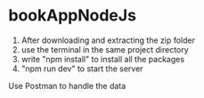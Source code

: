 # bookAppNodeJs

1. After downloading and extracting the zip folder
2. use the terminal in the same project directory
3. write "npm install" to install all the packages
4. "npm run dev" to start the server 

Use Postman to handle the data
